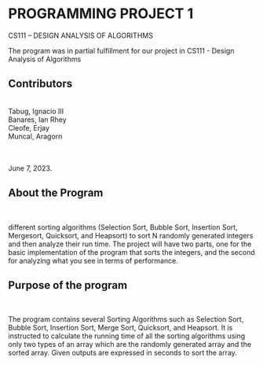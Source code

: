 # PROGRAMMING PROJECT 1 
CS111 – DESIGN ANALYSIS OF ALGORITHMS

The program was in partial fulfillment for our project in CS111 - Design Analysis of Algorithms
## Contributors
<br>Tabug, Ignacio III
<br>Banares, Ian Rhey
<br>Cleofe, Erjay
<br>Muncal, Aragorn

<br><br>June 7, 2023.

## About the Program
<br><p>different sorting algorithms (Selection Sort, Bubble Sort, Insertion Sort, Mergesort, 
Quicksort, and Heapsort) to sort N randomly generated integers and then analyze their run 
time. The project will have two parts, one for the basic implementation of the program that sorts 
the integers, and the second for analyzing what you see in terms of performance.</p>

## Purpose of the program
<br><p> The program contains several Sorting Algorithms such as Selection Sort, 
Bubble Sort, Insertion Sort, Merge Sort, Quicksort, and Heapsort. It is instructed to 
calculate the running time of all the sorting algorithms using only two types of an 
array which are the randomly generated array and the sorted array. Given outputs 
are expressed in seconds to sort the array. </p>
